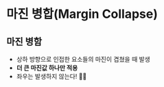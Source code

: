 # 마진 병합(Margin Collapse)

## 마진 병함

- 상하 방향으로 인접한 요소들의 마진이 겹쳤을 때 발생
- **더 큰 마진값 하나만 적용**
- 좌우는 발생하지 않는다! 🙅‍♂️
